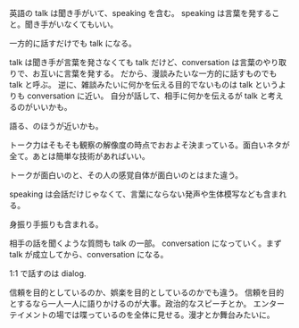 英語の talk は聞き手がいて、speaking を含む。
speaking は言葉を発すること。聞き手がいなくてもいい。

一方的に話すだけでも talk になる。

talk は聞き手が言葉を発さなくても talk だけど、conversation は言葉のやり取りで、お互いに言葉を発する。
だから、漫談みたいな一方的に話すものでも talk と呼ぶ。
逆に、雑談みたいに何かを伝える目的でないものは talk というよりも conversation に近い。
自分が話して、相手に何かを伝えるが talk と考えるのがいいかも。

語る、のほうが近いかも。

トーク力はそもそも観察の解像度の時点でおおよそ決まっている。面白いネタが全て。あとは簡単な技術があればいい。

トークが面白いのと、その人の感覚自体が面白いのとはまた違う。

speaking は会話だけじゃなくて、言葉にならない発声や生体模写なども含まれる。

身振り手振りも含まれる。

相手の話を聞くような質問も talk の一部。
conversation になっていく。まず talk が成立してから、conversation になる。

1:1 で話すのは dialog.

信頼を目的としているのか、娯楽を目的としているのかでも違う。
信頼を目的とするなら一人一人に語りかけるのが大事。政治的なスピーチとか。
エンターテイメントの場では喋っているのを全体に見せる。漫才とか舞台みたいに。
